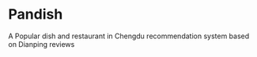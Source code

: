 # Pandish
A Popular  dish and restaurant in Chengdu recommendation system  based on Dianping reviews
